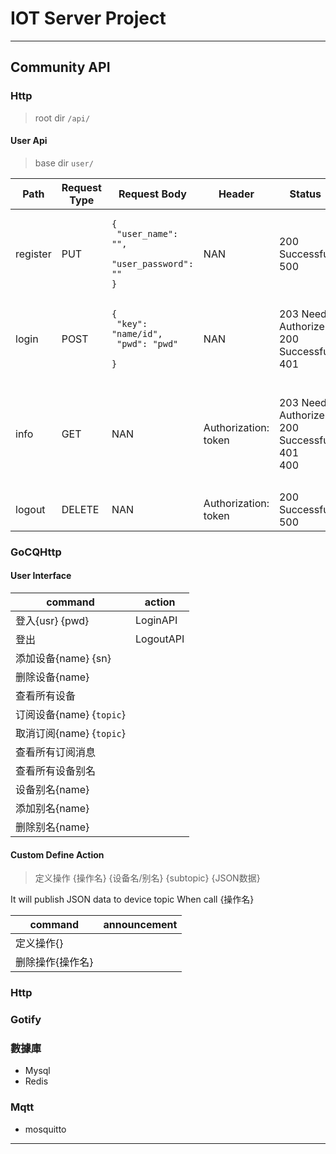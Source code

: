 # IOT Server Project

---

## Community API

### Http

> root dir `/api/`

#### User Api

> base dir `user/`

| Path     | Request Type | Request Body                                                                                 | Header               | Status                                                | Response                                                                                                                                                        |
|----------|--------------|----------------------------------------------------------------------------------------------|----------------------|-------------------------------------------------------|-----------------------------------------------------------------------------------------------------------------------------------------------------------------|
| register | PUT          | <pre lang="json"><code>{<br/>  "user_name": "",<br/>  "user_password": ""<br/>}</code></pre> | NAN                  | 200 Successful<br/>500                                |                                                                                                                                                                 |
| login    | POST         | <pre lang="json"><code>{<br/>  "key": "name/id",<br/>  "pwd": "pwd" <br/>}</pre></code>      | NAN                  | 203 Need Authorize<br/>200 Successful<br/>401         | token                                                                                                                                                           |
| info     | GET          | NAN                                                                                          | Authorization: token | 203 Need Authorize<br/>200 Successful<br/>401<br/>400 | <pre><code lang="json">{<br/>  "user_id": 2,<br/>  "user_name": "testUser10",<br/>  "user_password": "",<br/>  "user_permission_level": 100 <br/>}</code></pre> |
| logout   | DELETE       | NAN                                                                                          | Authorization: token | 200 Successful<br/>500                                |                                                                                                                                                                 |

### GoCQHttp

#### User Interface

[//]: # (TODO)

| command              | action    |
|----------------------|-----------|
| 登入{usr} {pwd}        | LoginAPI  |
| 登出                   | LogoutAPI |
| 添加设备{name} {sn}      |           |
| 删除设备{name}           |           |
| 查看所有设备               |           |
| 订阅设备{name} {`topic`} |           |
| 取消订阅{name} {`topic`} |           |
| 查看所有订阅消息             |           |
| 查看所有设备别名             |           |
| 设备别名{name}           |           |
| 添加别名{name}           |           |
| 删除别名{name}           |           |

#### Custom Define Action

> 定义操作 {操作名} {设备名/别名} {subtopic} {JSON数据}

It will publish JSON data to device topic When call {操作名}

| command   | announcement |
|-----------|--------------|
| 定义操作{}    |              |
| 删除操作{操作名} |              |

### Http

### Gotify

### 數據庫

* Mysql
* Redis

### Mqtt

* mosquitto

---

